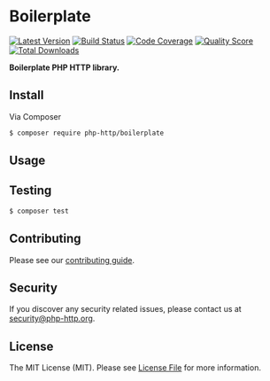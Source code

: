 # Boilerplate

[![Latest Version](https://img.shields.io/github/release/php-http/boilerplate.svg?style=flat-square)](https://github.com/php-http/boilerplate/releases)
[![Build Status](https://img.shields.io/travis/php-http/boilerplate.svg?style=flat-square)](https://travis-ci.org/php-http/boilerplate)
[![Code Coverage](https://img.shields.io/scrutinizer/coverage/g/php-http/boilerplate.svg?style=flat-square)](https://scrutinizer-ci.com/g/php-http/boilerplate)
[![Quality Score](https://img.shields.io/scrutinizer/g/php-http/boilerplate.svg?style=flat-square)](https://scrutinizer-ci.com/g/php-http/boilerplate)
[![Total Downloads](https://img.shields.io/packagist/dt/php-http/boilerplate.svg?style=flat-square)](https://packagist.org/packages/php-http/boilerplate)

**Boilerplate PHP HTTP library.**


## Install

Via Composer

``` bash
$ composer require php-http/boilerplate
```


## Usage


## Testing

``` bash
$ composer test
```


## Contributing

Please see our [contributing guide](http://docs.php-http.org/en/latest/development/contributing.html).


## Security

If you discover any security related issues, please contact us at [security@php-http.org](mailto:security@php-http.org).


## License

The MIT License (MIT). Please see [License File](LICENSE) for more information.
